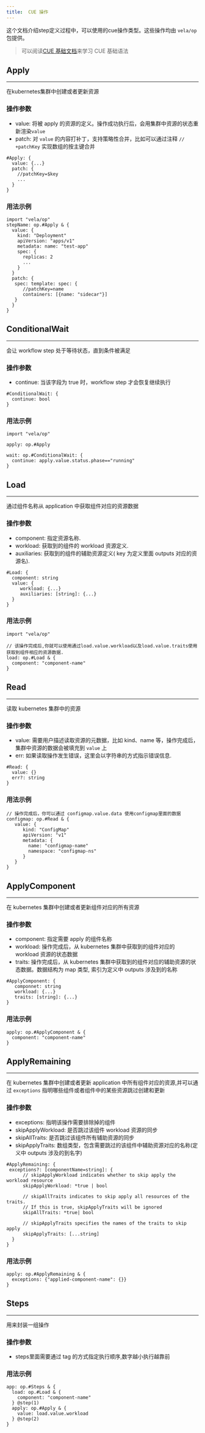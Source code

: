 ```yaml
---
title:  CUE 操作
---
```


这个文档介绍step定义过程中，可以使用的cue操作类型。这些操作均由 `vela/op` 包提供。

> 可以阅读[CUE 基础文档](../cue/basic.md)来学习 CUE 基础语法

## Apply
--------
在kubernetes集群中创建或者更新资源
### 操作参数
- value: 将被 apply 的资源的定义。操作成功执行后，会用集群中资源的状态重新渲染`value`
- patch: 对 `value` 的内容打补丁，支持策略性合并，比如可以通过注释 `// +patchKey` 实现数组的按主键合并
```
#Apply: {
  value: {...}
  patch: {
    //patchKey=$key
    ...
  }
}
```
### 用法示例
```
import "vela/op"
stepName: op.#Apply & {
  value: {
    kind: "Deployment"
    apiVersion: "apps/v1"
    metadata: name: "test-app"
    spec: { 
      replicas: 2
      ...
    }
  }
  patch: {
   spec: template: spec: {
      //patchKey=name
      containers: [{name: "sidecar"}]
   }
  }
}
```

## ConditionalWait
---
会让 workflow step 处于等待状态，直到条件被满足
### 操作参数
- continue: 当该字段为 true 时，workflow step 才会恢复继续执行
```
#ConditionalWait: {
  continue: bool
}
```
### 用法示例
```
import "vela/op"

apply: op.#Apply

wait: op.#ConditionalWait: {
  continue: apply.value.status.phase=="running"
}
```

## Load
---
通过组件名称从 application 中获取组件对应的资源数据
### 操作参数
- component: 指定资源名称.
- workload: 获取到的组件的 workload 资源定义.
- auxiliaries: 获取到的组件的辅助资源定义( key 为定义里面 outputs 对应的资源名).
```
#Load: {
  component: string
  value: {
     workload: {...}
     auxiliaries: [string]: {...}
  }   
}
```
### 用法示例
```
import "vela/op"

// 该操作完成后,你就可以使用通过load.value.workload以及load.value.traits使用获取到组件相应的资源数据.
load: op.#Load & {
  component: "component-name"
}
```

## Read
---
读取 kubernetes 集群中的资源
### 操作参数
- value: 需要用户描述读取资源的元数据，比如 kind、name 等，操作完成后，集群中资源的数据会被填充到 `value` 上
- err: 如果读取操作发生错误，这里会以字符串的方式指示错误信息.
```
#Read: {
  value: {}
  err?: string
}
```
### 用法示例
```
// 操作完成后，你可以通过 configmap.value.data 使用configmap里面的数据
configmap: op.#Read & {
   value: {
      kind: "ConfigMap"
      apiVersion: "v1"
      metadata: {
        name: "configmap-name"
        namespace: "configmap-ns"
      }
   }
}
```

## ApplyComponent
---
在 kubernetes 集群中创建或者更新组件对应的所有资源
### 操作参数
- component: 指定需要 apply 的组件名称
- workload: 操作完成后，从 kubernetes 集群中获取到的组件对应的 workload 资源的状态数据
- traits: 操作完成后，从 kubernetes 集群中获取到的组件对应的辅助资源的状态数据。数据结构为 map 类型, 索引为定义中 outputs 涉及到的名称
```
#ApplyComponent: {
   componnet: string
   workload: {...}
   traits: [string]: {...}
}
```
### 用法示例
```
apply: op.#ApplyComponent & {
  component: "component-name"
}
```

## ApplyRemaining
---
在 kubernetes 集群中创建或者更新 application 中所有组件对应的资源,并可以通过 `exceptions` 指明哪些组件或者组件中的某些资源跳过创建和更新
### 操作参数
- exceptions: 指明该操作需要排除掉的组件
- skipApplyWorkload: 是否跳过该组件 workload 资源的同步
- skipAllTraits: 是否跳过该组件所有辅助资源的同步
- skipApplyTraits: 数组类型，包含需要跳过的该组件中辅助资源对应的名称(定义中 outputs 涉及的到名字)
```
#ApplyRemaining: {
 exceptions?: [componentName=string]: {
      // skipApplyWorkload indicates whether to skip apply the workload resource
      skipApplyWorkload: *true | bool
      
      // skipAllTraits indicates to skip apply all resources of the traits.
      // If this is true, skipApplyTraits will be ignored
      skipAllTraits: *true| bool

      // skipApplyTraits specifies the names of the traits to skip apply
      skipApplyTraits: [...string]
  }
}  
```
### 用法示例
```
apply: op.#ApplyRemaining & {
  exceptions: {"applied-component-name": {}}
}
```

## Steps
---
用来封装一组操作
### 操作参数
- steps里面需要通过 tag 的方式指定执行顺序,数字越小执行越靠前
### 用法示例
```
app: op.#Steps & {
  load: op.#Load & {
    component: "component-name"
  } @step(1)
  apply: op.#Apply & {
    value: load.value.workload
  } @step(2)
} 
```
